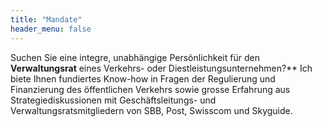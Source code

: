 ```yaml
---
title: "Mandate"
header_menu: false
---
```

Suchen Sie eine integre, unabhängige Persönlichkeit für den **Verwaltungsrat** eines Verkehrs- oder Diestleistungsunternehmen?** Ich biete Ihnen fundiertes Know-how in Fragen der Regulierung und Finanzierung des öffentlichen Verkehrs sowie grosse Erfahrung aus Strategiediskussionen mit Geschäftsleitungs- und Verwaltungsratsmitgliedern von SBB, Post, Swisscom und Skyguide.
